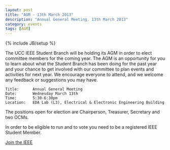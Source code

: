 ```yaml
---
layout: post
title: "AGM - 13th March 2013"
description: "Annual General Meeting. 13th March 2013"
category: events
tags: [AGM]
---
```

{% include JB/setup %}

The UCC IEEE Student Branch will be holding its AGM in order to elect committee members for the coming year. The AGM is an opportunity for you to learn about what the Student Branch has been doing for the past year and your chance to get involved with our committee to plan events and activities for next year. We encourage everyone to attend, and we welcome any feedback or suggestions you may have.


	Title:		Annual General Meeting
	Date:		Wednesday March 13th
	Time:		5:30-6:30pm
	Location:	EDA Lab (L3), Electrical & Electronic Engineering Building


The positions open for election are Chairperson, Treasurer, Secretary and two OCMs. 

In order to be eligible to run and to vote you need to be a registered IEEE Student Member.

[Join the IEEE](https://www.ieee.org/membership_services/membership/join/index.html)




